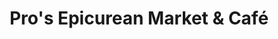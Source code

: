 ---
title: "Pro's Epicurean Market & Café"
url: /cary/pros-epicurean-market-and-cafe/
shop: shop
---